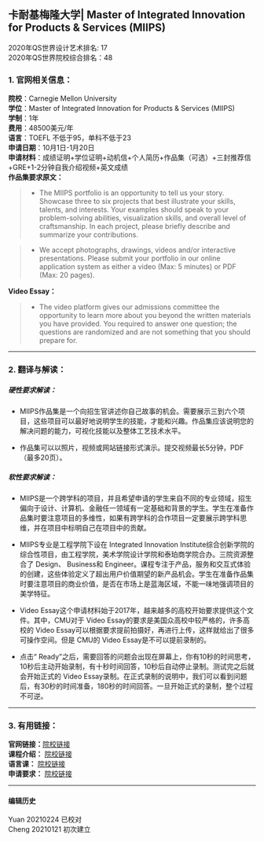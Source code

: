 ##  卡耐基梅隆大学| Master of Integrated Innovation for Products & Services (MIIPS)
2020年QS世界设计艺术排名: 17   
2020年QS世界院校综合排名：48  

### 1. 官网相关信息：

**院校**：Carnegie Mellon University  
**学位**：Master of Integrated Innovation for Products & Services (MIIPS)  
**学制**：1年  
**费用**：48500美元/年  
**语言**：TOEFL 不低于95，单科不低于23  
**申请日期**：10月1日-1月20日  
**申请材料**：成绩证明+学位证明+动机信+个人简历+作品集（可选）+三封推荐信+GRE+1-2分钟自我介绍视频+英文成绩  
**作品集要求原文：**  
> - The MIIPS portfolio is an opportunity to tell us your story. Showcase three to six projects that best illustrate your skills, talents, and interests. Your examples should speak to your problem-solving abilities, visualization skills, and overall level of craftsmanship.  In each project, please briefly describe and summarize your contributions.

> - We accept photographs, drawings, videos and/or interactive presentations. Please submit your portfolio in our online application system as either a video (Max: 5 minutes) or PDF (Max: 20 pages).

**Video Essay：**

> - The video platform gives our admissions committee the opportunity to learn more about you beyond the written materials you have provided. You required to answer one question; the questions are randomized and are not something that you should prepare for.
---


### 2. 翻译与解读：

##### 硬性要求解读：
- MIIPS作品集是一个向招生官讲述你自己故事的机会。需要展示三到六个项目，这些项目可以最好地说明学生的技能，才能和兴趣。作品集应该说明您的解决问题的能力，可视化技能以及整体工艺技术水平。

- 作品集可以以照片，视频或网站链接形式演示。提交视频最长5分钟，PDF（最多20页）。


##### 软性要求解读：
- MIIPS是一个跨学科的项目，并且希望申请的学生来自不同的专业领域，招生偏向于设计、计算机、金融任一领域有一定基础和背景的学生。学生在准备作品集时要注意项目的多维性，如果有跨学科的合作项目一定要展示跨学科思维，并在项目中标明自己在项目中的贡献。

- MIIPS专业是工程学院下设在 Integrated Innovation Institute综合创新学院的综合性项目，由工程学院，美术学院设计学院和泰珀商学院合办。三院资源整合了 Design、 Business和 Engineer。课程专注于产品，服务和交互式体验的创建，这些体验定义了超出用户价值期望的新产品机会。学生在准备作品集时要注意项目的商业价值，是否在市场上是蓝海区域，不能一味地强调项目的美学特征。

- Video Essay这个申请材料始于2017年，越来越多的高校开始要求提供这个文件。其中，CMU对于 Video Essay的要求是美国众高校中较严格的，许多高校的 Video Essay可以根据要求提前拍摄好，再进行上传，这样就给出了很多可操作空间。但是 CMU的 Video Essay是不可以提前录制的。

- 点击“ Ready”之后，需要回答的问题会出现在屏幕上，你有10秒的时间思考，10秒后主动开始录制，有十秒时间回答，10秒后自动停止录制。测试完之后就会开始正式的 Video Essay录制。在正式录制的说明中，我们可以看到问题后，有30秒的时间准备，180秒的时间回答。一旦开始正式的录制，整个过程不可逆。

---

### 3. 有用链接：

**官网链接：**[院校链接](https://www.cmu.edu/iii/degrees/miips/)  
**课程介绍：** [院校链接](https://www.cmu.edu/iii/degrees/miips/curriculum.html)  
**语言课：** [院校链接](https://www.cmu.edu/icc/family/)  
**申请要求：** [院校链接](https://www.hcii.cmu.edu/academics/mhci/application)  


---


#### 编辑历史
Yuan 20210224 已校对  
Cheng 20210121 初次建立  
